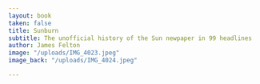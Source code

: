 ```yaml
---
layout: book
taken: false
title: Sunburn
subtitle: The unofficial history of the Sun newpaper in 99 headlines
author: James Felton
image: "/uploads/IMG_4023.jpeg"
image_back: "/uploads/IMG_4024.jpeg"

---
```

